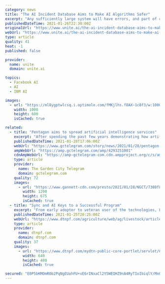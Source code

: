 ```yaml
---
category: news
title: "The AI Incident Database Aims to Make AI Algorithms Safer"
excerpt: "Any sufficiently large system will have errors, and part of correcting for these errors is having a database of these errors that can be analyzed for impacts and potential causes. Much like the FDA maintains a database for adverse medication reactions or the National Transportation Safety Board maintains a database for aviation accidents,"
publishedDateTime: 2021-01-26T22:30:00Z
originalUrl: "https://www.unite.ai/the-ai-incident-database-aims-to-make-ai-algorithms-safer/"
webUrl: "https://www.unite.ai/the-ai-incident-database-aims-to-make-ai-algorithms-safer/"
type: article
quality: 41
heat: -1
published: false

provider:
  name: unite
  domain: unite.ai

topics:
  - Facebook AI
  - AI
  - IBM AI

images:
  - url: "https://ml8ygptwlcsq.i.optimole.com/fMKjlhs.f8AX~1c8f3/w:1000/h:600/q:auto/rt:fill/g:ce/https://www.unite.ai/wp-content/uploads/2021/01/AIID.png"
    width: 1000
    height: 600
    isCached: true

related:
  - title: "Pentagon aims to spread artificial intelligence services"
    excerpt: "After spending the past few years demonstrating how artificial intelligence tools can boost U.S. military efforts, the office responsible for overseeing such programs at the Defense Department is shifting its focus to helping military services and agencies figure out how to incorporate the technologies in their systems."
    publishedDateTime: 2021-01-28T17:06:00Z
    webUrl: "https://www.gctelegram.com/story/news/2021/01/28/pentagon-aims-spread-artificial-intelligence-services/4293251001/"
    ampWebUrl: "https://amp.gctelegram.com/amp/4293251001"
    cdnAmpWebUrl: "https://amp-gctelegram-com.cdn.ampproject.org/c/s/amp.gctelegram.com/amp/4293251001"
    type: article
    provider:
      name: The Garden City Telegram
      domain: gctelegram.com
    quality: 72
    images:
      - url: "https://www.gannett-cdn.com/presto/2021/01/28/NGCT/7388f80f-e5cb-4f68-b53e-584f40786f1d-MILITARY_TECH.jpg?auto=webp&crop=2499,1406,x0,y126&format=pjpg&width=1200"
        width: 1200
        height: 675
        isCached: true
  - title: "Sync and AI Keys to a Successful Program"
    excerpt: "From early adopter to veteran user of the technologies, Lynn Brewer believes AI and synchronization pay their way in commercial cattle operations."
    publishedDateTime: 2021-01-25T20:25:00Z
    webUrl: "https://www.dtnpf.com/agriculture/web/ag/livestock/article/2021/01/25/sync-ai-keys-successful-program"
    type: article
    provider:
      name: dtnpf.com
      domain: dtnpf.com
    quality: 37
    images:
      - url: "https://www.dtnpf.com/mydtn-public-core-portlet/servlet/GetStoredImage?category=CMS&symbolicName=synchai-by-becky-mills.jpg"
        width: 640
        height: 480
        isCached: true

secured: "E0P5bKMOmR0b2PqNgEUxhFU+vE6rINxaCl2YSWEQHZ9nA4RyTIoIbiqlY/MnQBXSJADng5bZ/e/LTW6RsTshYLf6i2Y373MRhmW8nSYUTiZXPVoWKA9YgVa6+CAfF4O9khPmDWgfmHnbf27jYlvl+sDgp/dtinPCOszGK+uU9hgmhAmmSPLrteeQ/jp8p427wHm4km3Ll5q0J5yLxD1QrfVGHfTXjh6hYMsNhjkCTx8R97YP5KIYMyGE4RHtAKVQG20CnAyIVjlglLETJYCwlCo5+UvQvhhx/Zea+sWHfOf10QxxU6q6oBx3kwUtLJ18hqXiaSygFoawhhKoIj0SAq3x2LRQvMMDt9JW3Dcqxj0=;k2/pjjUDcoJlLC9vb/PrbA=="
---
```


